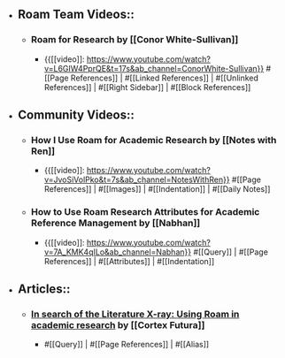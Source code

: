 - ## Roam Team Videos::
    - ### Roam for Research by [[Conor White-Sullivan]]
        - {{[[video]]: https://www.youtube.com/watch?v=L6GIW4PprQE&t=17s&ab_channel=ConorWhite-Sullivan}}
          #[[Page References]] | #[[Linked References]] | #[[Unlinked References]] | #[[Right Sidebar]] | #[[Block References]]
- ## Community Videos::
    - ### How I Use Roam for Academic Research by [[Notes with Ren]]
        - {{[[video]]: https://www.youtube.com/watch?v=JvoSiVolPko&t=7s&ab_channel=NotesWithRen}}
          #[[Page References]] | #[[Images]] | #[[Indentation]] | #[[Daily Notes]] 
    - ### How to Use Roam Research Attributes for Academic Reference Management by [[Nabhan]]
        - {{[[video]]: https://www.youtube.com/watch?v=7A_KMK4qILo&ab_channel=Nabhan}}
          #[[Query]] | #[[Page References]] | #[[Attributes]] | #[[Indentation]] 
- ## Articles::
    - ### [In search of the Literature X-ray: Using Roam in academic research](https://www.roambrain.com/in-search-of-the-literature-x-ray/) by [[Cortex Futura]]
        - #[[Query]] | #[[Page References]] | #[[Alias]] 
